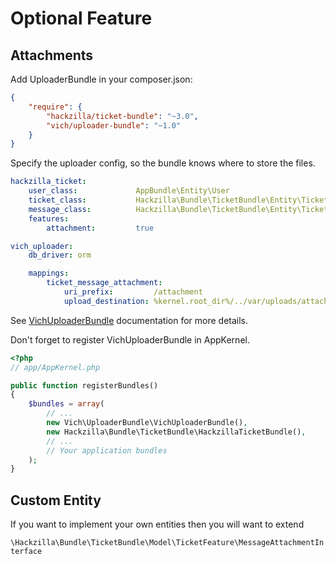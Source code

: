 # Optional Feature

## Attachments

Add UploaderBundle in your composer.json:

```json
{
    "require": {
        "hackzilla/ticket-bundle": "~3.0",
        "vich/uploader-bundle": "~1.0"
    }
}
```

Specify the uploader config, so the bundle knows where to store the files.

```yaml
hackzilla_ticket:
    user_class:             AppBundle\Entity\User
    ticket_class:           Hackzilla\Bundle\TicketBundle\Entity\TicketWithAttachment
    message_class:          Hackzilla\Bundle\TicketBundle\Entity\TicketMessageWithAttachment
    features:
        attachment:         true

vich_uploader:
    db_driver: orm

    mappings:
        ticket_message_attachment:
            uri_prefix:         /attachment
            upload_destination: %kernel.root_dir%/../var/uploads/attachment/
```

See [VichUploaderBundle](https://github.com/dustin10/VichUploaderBundle/blob/master/Resources/doc/index.md) documentation for more details.

Don't forget to register VichUploaderBundle in AppKernel.

``` php
<?php
// app/AppKernel.php

public function registerBundles()
{
    $bundles = array(
        // ...
        new Vich\UploaderBundle\VichUploaderBundle(),
        new Hackzilla\Bundle\TicketBundle\HackzillaTicketBundle(),
        // ...
        // Your application bundles
    );
}
```

## Custom Entity

If you want to implement your own entities then you will want to extend 
    
``` \Hackzilla\Bundle\TicketBundle\Model\TicketFeature\MessageAttachmentInterface ```
